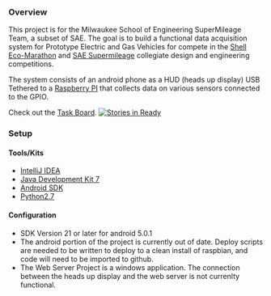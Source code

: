 
### Overview ###

This project is for the Milwaukee School of Engineering SuperMileage Team, a subset of SAE. The goal is to build a functional data acquisition system for Prototype Electric and Gas Vehicles for compete in the [Shell Eco-Marathon](http://www.shell.com/global/environment-society/ecomarathon/events/americas.html) and [SAE Supermileage](http://students.sae.org/cds/supermileage/) collegiate design and engineering competitions.

The system consists of an android phone as a HUD (heads up display) USB Tethered to a [Raspberry PI](https://www.raspberrypi.org/) that collects data on various sensors connected to the GPIO.

Check out the [Task Board](https://waffle.io/MSOE-Supermileage/DAQ). [![Stories in Ready](https://badge.waffle.io/MSOE-Supermileage/DAQ.png?label=ready&title=Ready)](https://waffle.io/MSOE-Supermileage/DAQ)

### Setup ###

#### Tools/Kits ####
* [IntelliJ IDEA](http://www.jetbrains.com/idea/)
* [Java Development Kit 7](http://www.oracle.com/technetwork/java/javase/downloads/jdk7-downloads-1880260.html)
* [Android SDK](https://developer.android.com/sdk/index.html)
* [Python2.7](https://docs.python.org/2/)
    
#### Configuration ####
* SDK Version 21 or later for android 5.0.1
* The android portion of the project is currently out of date. Deploy scripts are needed to be written to deploy to a clean install of raspbian, and code will need to be imported to github.
* The Web Server Project is a windows application. The connection between the heads up display and the web server is not currenlty functional.
